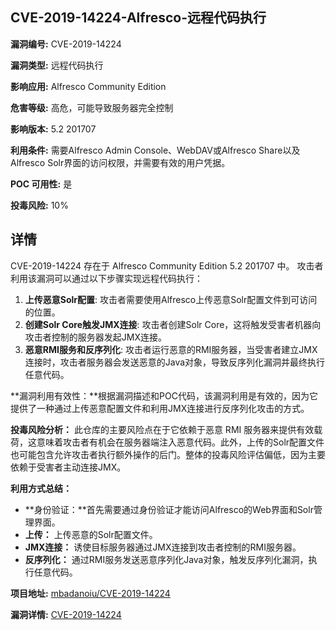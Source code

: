 ## CVE-2019-14224-Alfresco-远程代码执行

**漏洞编号:** CVE-2019-14224

**漏洞类型:** 远程代码执行

**影响应用:** Alfresco Community Edition

**危害等级:** 高危，可能导致服务器完全控制

**影响版本:** 5.2 201707

**利用条件:** 需要Alfresco Admin Console、WebDAV或Alfresco Share以及Alfresco Solr界面的访问权限，并需要有效的用户凭据。

**POC 可用性:** 是

**投毒风险:** 10%

## 详情

CVE-2019-14224 存在于 Alfresco Community Edition 5.2 201707 中。 攻击者利用该漏洞可以通过以下步骤实现远程代码执行：

1.  **上传恶意Solr配置**: 攻击者需要使用Alfresco上传恶意Solr配置文件到可访问的位置。
2.  **创建Solr Core触发JMX连接**: 攻击者创建Solr Core，这将触发受害者机器向攻击者控制的服务器发起JMX连接。
3.  **恶意RMI服务和反序列化**: 攻击者运行恶意的RMI服务器，当受害者建立JMX连接时，攻击者服务器会发送恶意的Java对象，导致反序列化漏洞并最终执行任意代码。

**漏洞利用有效性：**根据漏洞描述和POC代码，该漏洞利用是有效的，因为它提供了一种通过上传恶意配置文件和利用JMX连接进行反序列化攻击的方式。

**投毒风险分析：** 此仓库的主要风险点在于它依赖于恶意 RMI 服务器来提供有效载荷，这意味着攻击者有机会在服务器端注入恶意代码。此外，上传的Solr配置文件也可能包含允许攻击者执行额外操作的后门。整体的投毒风险评估偏低，因为主要依赖于受害者主动连接JMX。

**利用方式总结：**

*   **身份验证：**首先需要通过身份验证才能访问Alfresco的Web界面和Solr管理界面。
*   **上传：** 上传恶意的Solr配置文件。
*   **JMX连接：** 诱使目标服务器通过JMX连接到攻击者控制的RMI服务器。
*   **反序列化：** 通过RMI服务发送恶意序列化Java对象，触发反序列化漏洞，执行任意代码。

**项目地址:** [mbadanoiu/CVE-2019-14224](https://github.com/mbadanoiu/CVE-2019-14224)

**漏洞详情:** [CVE-2019-14224](https://nvd.nist.gov/vuln/detail/CVE-2019-14224)
